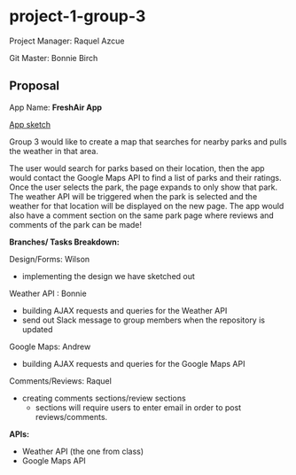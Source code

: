 # project-1-group-3

Project Manager: Raquel Azcue

Git Master: Bonnie Birch

## Proposal

App Name: __FreshAir App__

[App sketch](Project1Sketch.jpg)

Group 3 would like to create a map that searches for nearby parks and pulls the weather in that area.

The user would search for parks based on their location, then the app would contact the Google Maps API to find a list of parks and their ratings. Once the user selects the park, the page expands to only show that park. The weather API will be triggered when the park is selected and the weather for that location will be displayed on the new page. The app would also have a comment section on the same park page where reviews and comments of the park can be made!

__Branches/ Tasks Breakdown:__

Design/Forms:  Wilson 
* implementing the design we have sketched out

Weather API : Bonnie
* building AJAX requests and queries for the Weather API 
* send out Slack message to group members when the repository is updated

Google Maps: Andrew
* building AJAX requests and queries for the Google Maps API

Comments/Reviews: Raquel 
* creating comments sections/review sections
    * sections will require users to enter email in order to post reviews/comments.

__APIs:__
   * Weather API (the one from class)
   * Google Maps API
   
   
